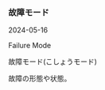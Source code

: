 <article id="故障モード">

### 故障モード

<p class="st_update_header">2024-05-16</p>
<p class="st_name_header_en">Failure Mode</p>
<p class="st_name_header_jp">故障モード(こしょうモード)</p>
<div class="article_explanation">故障の形態や状態。</div>
</article>
